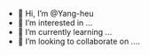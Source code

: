 - 👋 Hi, I’m @Yang-heu
- 👀 I’m interested in ...
- 🌱 I’m currently learning ...
- 💞️ I’m looking to collaborate on ....

<!---
Yang-heu/Yang-heu is a ✨ special ✨ repository because its `README.md` (this file) appears on your GitHub profile.
You can click the Preview link to take a look at your changes.
--->


